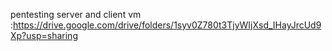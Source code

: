 pentesting server and client vm :https://drive.google.com/drive/folders/1syv0Z780t3TjyWIjXsd_IHayJrcUd9Xp?usp=sharing
